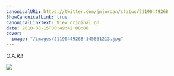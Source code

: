 ```yaml
---
canonicalURL: https://twitter.com/jmjordan/status/21190449268
ShowCanonicalLink: true
CanonicalLinkText: View original on
date: 2010-08-15T00:49:42+00:00
cover:
  image: "/images/21190449268-145831213.jpg"
---
```

O.A.R.!

![](/images/21190449268-145831213.jpg)